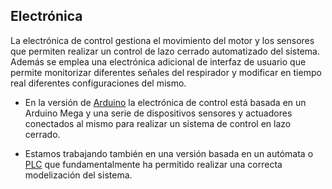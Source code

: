 ## Electrónica
La electrónica de control gestiona el movimiento del motor y los sensores que permiten realizar un control de lazo cerrado automatizado del sistema. Además se emplea una electrónica adicional de interfaz de usuario que permite monitorizar diferentes señales del respirador y modificar en tiempo real diferentes configuraciones del mismo.

* En la versión de [Arduino](https://gitlab.com/reespirator/reespirator2020/-/blob/master/ARDUINO-ELECTRONICS.md) la electrónica de control está basada en un Arduino Mega y una serie de dispositivos sensores y actuadores conectados al mismo para realizar un sistema de control en lazo cerrado. 

* Estamos trabajando también en una versión basada en un autómata o [PLC](https://gitlab.com/reespirator/reespirator2020/-/blob/master/PLC-ELECTRONICS.md) que fundamentalmente ha permitido realizar una correcta modelización del sistema.
